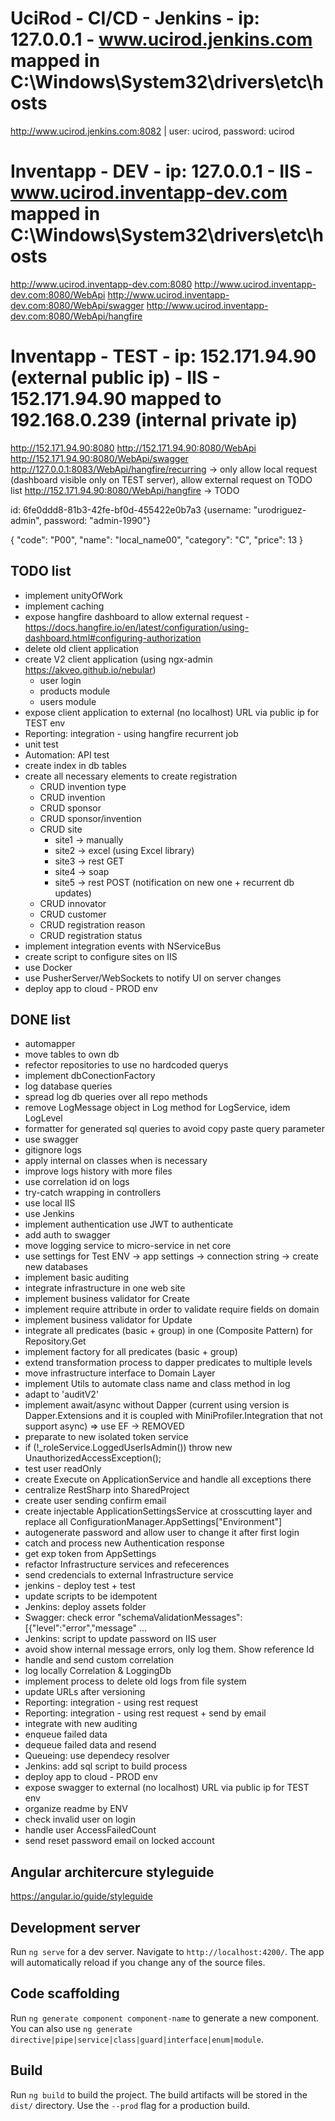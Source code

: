 # UciRod - CI/CD - Jenkins  - ip: 127.0.0.1 - www.ucirod.jenkins.com mapped in C:\Windows\System32\drivers\etc\hosts
http://www.ucirod.jenkins.com:8082 | user: ucirod, password: ucirod

# Inventapp - DEV - ip: 127.0.0.1 - IIS - www.ucirod.inventapp-dev.com mapped in C:\Windows\System32\drivers\etc\hosts
http://www.ucirod.inventapp-dev.com:8080
http://www.ucirod.inventapp-dev.com:8080/WebApi
http://www.ucirod.inventapp-dev.com:8080/WebApi/swagger
http://www.ucirod.inventapp-dev.com:8080/WebApi/hangfire

# Inventapp - TEST - ip: 152.171.94.90 (external public ip) - IIS - 152.171.94.90 mapped to 192.168.0.239 (internal private ip)
http://152.171.94.90:8080
http://152.171.94.90:8080/WebApi
http://152.171.94.90:8080/WebApi/swagger
http://127.0.0.1:8083/WebApi/hangfire/recurring -> only allow local request (dashboard visible only on TEST server), allow external request on TODO list
http://152.171.94.90:8080/WebApi/hangfire -> TODO

id: 6fe0ddd8-81b3-42fe-bf0d-455422e0b7a3
{username: "urodriguez-admin", password: "admin-1990"}

{
  "code": "P00",
  "name": "local_name00",
  "category": "C",
  "price": 13
}

## TODO list
* implement unityOfWork
* implement caching
* expose hangfire dashboard to allow external request - https://docs.hangfire.io/en/latest/configuration/using-dashboard.html#configuring-authorization
* delete old client application
* create V2 client application (using ngx-admin https://akveo.github.io/nebular)
  * user login
  * products module
  * users module
* expose client application to external (no localhost) URL via public ip for TEST env
* Reporting: integration - using hangfire recurrent job
* unit test
* Automation: API test
* create index in db tables
* create all necessary elements to create registration
  * CRUD invention type
  * CRUD invention
  * CRUD sponsor
  * CRUD sponsor/invention
  * CRUD site 
    * site1 -> manually
    * site2 -> excel (using Excel library)
    * site3 -> rest GET
    * site4 -> soap
    * site5 -> rest POST (notification on new one + recurrent db updates)
  * CRUD innovator
  * CRUD customer
  * CRUD registration reason
  * CRUD registration status
* implement integration events with NServiceBus
* create script to configure sites on IIS
* use Docker
* use PusherServer/WebSockets to notify UI on server changes
* deploy app to cloud - PROD env

## DONE list
* automapper
* move tables to own db
* refector repositories to use no hardcoded querys
* implement dbConectionFactory 
* log database queries
* spread log db queries over all repo methods
* remove LogMessage object in Log method for LogService, idem LogLevel
* formatter for generated sql queries to avoid copy paste query parameter
* use swagger
* gitignore logs
* apply internal on classes when is necessary
* improve logs history with more files
* use correlation id on logs
* try-catch wrapping in controllers
* use local IIS
* use Jenkins
* implement authentication use JWT to authenticate
* add auth to swagger
* move logging service to micro-service in net core
* use settings for Test ENV
    -> app settings
    -> connection string
        -> create new databases
* implement basic auditing
* integrate infrastructure in one web site
* implement business validator for Create
* implement require attribute in order to validate require fields on domain
* implement business validator for Update
* integrate all predicates (basic + group) in one (Composite Pattern) for Repository.Get
* implement factory for all predicates (basic + group)
* extend transformation process to dapper predicates to multiple levels
* move infrastructure interface to Domain Layer
* implement Utils to automate class name and class method in log
* adapt to 'auditV2'
* implement await/async without Dapper (current using version is Dapper.Extensions and it is coupled with MiniProfiler.Integration that not support async) => use EF -> REMOVED
* preparate to new isolated token service
* if (!_roleService.LoggedUserIsAdmin()) throw new UnauthorizedAccessException();
* test user readOnly
* create Execute on ApplicationService and handle all exceptions there
* centralize RestSharp into SharedProject
* create user sending confirm email
* create injectable ApplicationSettingsService at crosscutting layer and replace all ConfigurationManager.AppSettings["Environment"]
* autogenerate password and allow user to change it after first login
* catch and process new Authentication response
* get exp token from AppSettings
* refactor Infrastructure services and refecerences
* send credencials to external Infrastructure service
* jenkins - deploy test + test
* update scripts to be idempotent
* Jenkins: deploy assets folder
* Swagger: check error "schemaValidationMessages":[{"level":"error","message" ...
* Jenkins: script to update password on IIS user
* avoid show internal message errors, only log them. Show reference Id
* handle and send custom correlation
* log locally Correlation & LoggingDb
* implement process to delete old logs from file system
* update URLs after versioning
* Reporting: integration - using rest request
* Reporting: integration - using rest request + send by email
* integrate with new auditing
* enqueue failed data
* dequeue failed data and resend
* Queueing: use dependecy resolver
* Jenkins: add sql script to build process
* deploy app to cloud - PROD env
* expose swagger to external (no localhost) URL via public ip for TEST env
* organize readme by ENV
* check invalid user on login
* handle user AccessFailedCount
* send reset password email on locked account

## Angular architercure styleguide
https://angular.io/guide/styleguide

## Development server
Run `ng serve` for a dev server. Navigate to `http://localhost:4200/`. The app will automatically reload if you change any of the source files.

## Code scaffolding
Run `ng generate component component-name` to generate a new component. You can also use `ng generate directive|pipe|service|class|guard|interface|enum|module`.

## Build
Run `ng build` to build the project. The build artifacts will be stored in the `dist/` directory. Use the `--prod` flag for a production build.
